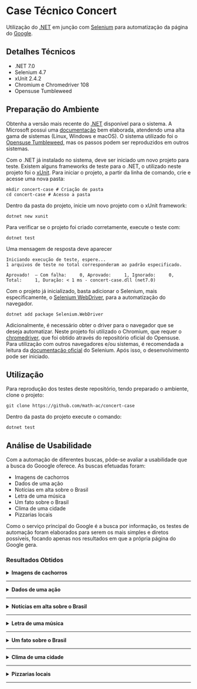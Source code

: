 # Case Técnico Concert

Utilização do [.NET](https://dotnet.microsoft.com/pt-br/) em junção com [Selenium](https://www.selenium.dev/) para automatização da página do [Google](https://google.com).

## Detalhes Técnicos

- .NET 7.0
- Selenium 4.7
- xUnit 2.4.2
- Chromium e Chromedriver 108
- Opensuse Tumbleweed

## Preparação do Ambiente

Obtenha a versão mais recente do [.NET](https://dotnet.microsoft.com/pt-br/download) disponível para o sistema. A Microsoft possui uma [documentação](https://learn.microsoft.com/pt-br/dotnet/core/install/) bem elaborada, atendendo uma alta gama de sistemas (Linux, Windows e macOS). O sistema utilizado foi o [Opensuse Tumbleweed](https://www.opensuse.org/#Tumbleweed), mas os passos podem ser reproduzidos em outros sistemas.

Com o .NET já instalado no sistema, deve ser iniciado um novo projeto para teste. Existem alguns frameworks de teste para o .NET, o utilizado neste projeto foi o [xUnit](https://xunit.net/). Para iniciar o projeto, a partir da linha de comando, crie e acesse uma nova pasta:

```
mkdir concert-case # Criação de pasta
cd concert-case # Acesso a pasta
```

Dentro da pasta do projeto, inicie um novo projeto com o xUnit framework:

```
dotnet new xunit
```

Para verificar se o projeto foi criado corretamente, execute o teste com:

```
dotnet test
```

Uma mensagem de resposta deve aparecer

```
Iniciando execução de teste, espere...
1 arquivos de teste no total corresponderam ao padrão especificado.

Aprovado!  – Com falha:     0, Aprovado:     1, Ignorado:     0, Total:     1, Duração: < 1 ms - concert-case.dll (net7.0)

```

Com o projeto já inicializado, basta adicionar o Selenium, mais especificamente, o [Selenium WebDriver](https://www.selenium.dev/pt-br/documentation/webdriver/), para a automatização do navegador.

```
dotnet add package Selenium.WebDriver
```

Adicionalmente, é necessário obter o driver para o navegador que se deseja automatizar. Neste projeto foi utilizado o Chromium, que requer o [chromedriver](https://chromedriver.chromium.org/home), que foi obtido através do repositório oficial do Opensuse. Para utilização com outros navegadores e/ou sistemas, é recomendada a leitura da [documentação oficial](https://www.selenium.dev/pt-br/documentation/webdriver/getting_started/install_drivers/) do Selenium. Após isso, o desenvolvimento pode ser iniciado.

## Utilização

Para reprodução dos testes deste repositório, tendo preparado o ambiente, clone o projeto:

```
git clone https://github.com/math-ac/concert-case
```

Dentro da pasta do projeto execute o comando:

```
dotnet test
```

## Análise de Usabilidade

Com a automação de diferentes buscas, pôde-se avaliar a usabilidade que a busca do Gooogle oferece. As buscas efetuadas foram:

- Imagens de cachorros
- Dados de uma ação
- Notícias em alta sobre o Brasil
- Letra de uma música
- Um fato sobre o Brasil
- Clima de uma cidade
- Pizzarias locais

Como o serviço principal do Google é a busca por informação, os testes de automação foram elaborados para serem os mais simples e diretos possíveis, focando apenas nos resultados em que a própria página do Google gera.

### Resultados Obtidos

<details>
<summary><b>Imagens de cachorros</b></summary>

**Termo de busca:** Imagens de cachorros

**Experiência:** Tendo realizado a busca na página inicial do Google, os resultados obtidos apresentam algumas imagens e como esperado, link para outros sites. A página de resultados apresenta a aba de "Imagens" como segunda opção, o que facilita o encontro de imagens.

**Críticas:** Apesar do resultado da busca apresentar algumas imagens, o usuário deve selecionar a aba de "Imagens" para ter o resultado completo.

**Possíveis melhorias:** O resultado da busca poderia redirecionar o usuário diretamente para a aba de "Imagens" do Google, reduzindo o número de ações necessárias para se encontrar as imagens.

</details>

---

<details>
<summary><b>Dados de uma ação</b></summary>

**Termo de busca:** ITUB4

**Experiência:** Tendo realizado a busca na página inicial do Google, os resultados obtidos tem um foco nos dados da ação e só depois, link para outros sites. A página de resultados apresenta a aba de "Finanças" como segunda opção, redirecionando para a página da ação no [Google Finanças](https://www.google.com/finance/).

**Críticas:** Apesar do resultado satisfatório, há uma pequena inconsistência, onde além da aba de "Finanças" há um botão de mesmo nome próximo do resultado, que não redireciona ao site do Google Finanças, apenas aprenta outros dados da ação.

**Possíveis melhorias:** Renomear o botão de "Finanças" próximo ao resultado da busca, para evitar confusão com a aba de "Finanças" do Google.

</details>

---

<details>
<summary><b>Notícias em alta sobre o Brasil</b></summary>

**Termo de busca:** Notícias Brasil

**Experiência:** Tendo realizado a busca na página inicial do Google, os resultados obtidos apresentam um campo nomeado "Principais Notícias", com as notícias mais relevantes e como esperado, link para outros sites de notícias. A página de resultados apresenta a aba de "Notícias" como segunda opção, o que facilita o encontro de notícias.

**Críticas:** O resultado é um tanto satisfatório, mas uma vez que o usuário pode ter preferência por algum site de notícia específico, o campo de "Principais Notícias" pode ficar no caminho. 

**Possíveis melhorias:** Aumentar a quantidade apresentada pelo campo "Principais Notícias" e mudar o seu layout.

</details>

---

<details>
<summary><b>Letra de uma música</b></summary>

**Termo de busca:** Letra de john mayer neon

**Experiência:** Tendo realizado a busca na página inicial do Google, os resultados obtidos apresentam a letra completa da música, além de links para escutá-la e informações sobre a música.

**Críticas:** A apresentação do resultado pode variar de acordo com os termos digitados, mesmo eles sendo bem similares ("neon letra" sendo um exemplo), deixando de apresentar os links e informações da música. 

**Possíveis melhorias:** Manter a consistência do resultado para termos de busca similares.

</details>

---

<details>
<summary><b>Um fato sobre o Brasil</b></summary>

**Termo de busca:** Idade do Brasil

**Experiência:** Tendo realizado a busca na página inicial do Google, os resultados obtidos apresentam, através do [trechos em destque](https://support.google.com/websearch/answer/9351707?hl=pt-BR&visit_id=638081678425563889-263788092&p=featured_snippets&rd=1) o tempo que a Independência do Brasil tem, e não quantos anos desde seu descobrimento.

**Críticas:** Inconsistência na apresentação de resultados com termos de busca similares, já que o termo de busca "Idade Brasil" apresenta a idade do Brasil. 

**Possíveis melhorias:** Manter a consistência do resultado para termos de busca similares.

</details>

---

<details>
<summary><b>Clima de uma cidade</b></summary>

**Termo de busca:** Tempo rio de janeiro

**Experiência:** Tendo realizado a busca na página inicial do Google, os resultados obtidos apresentam a previsão do tempo para a cidade do Rio de Janeiro e até mesmo alertas meteorológicos.

**Críticas:** Não foi observado nenhum problema no resultado obtido.

**Possíveis melhorias:** Aproveitar o espaço ao lado do grafíco com alguma informação relevante ou até mesmo aumentá-lo.

</details>

---

<details>
<summary><b>Pizzarias locais</b></summary>

**Termo de busca:** Pizzarias

**Experiência:** Tendo realizado a busca na página inicial do Google, os resultados obtidos apresentam as pizzarias próximas, assim como informações sobre pizza.

**Críticas:** Um desperdício de espaço para exibir infomações sobre pizza, que é relacionado a busca, mas não é relevante. Além disso, esse campo não é apresentado caso a busca seja feito com o termo "Pizzarias próximas".

**Possíveis melhorias:** Manter a consistência do resultado para termos de busca similares.

</details>

---